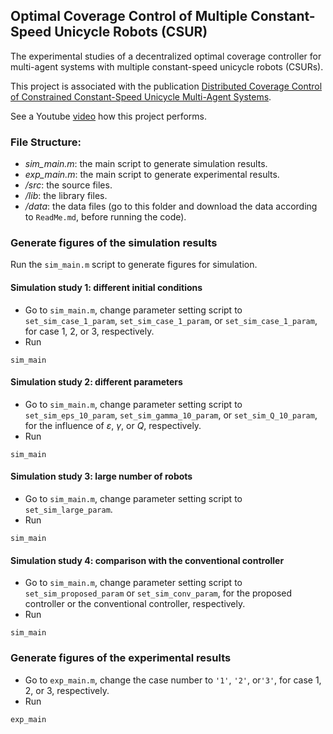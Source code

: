 ## Optimal Coverage Control of Multiple Constant-Speed Unicycle Robots (CSUR)

The experimental studies of a decentralized optimal coverage controller for multi-agent systems with multiple constant-speed unicycle robots (CSURs).

This project is associated with the publication [Distributed Coverage Control of Constrained Constant-Speed Unicycle Multi-Agent Systems](https://ieeexplore.ieee.org/abstract/document/10477934).

See a Youtube [video](https://www.youtube.com/watch?v=XUEx6HEZPAM) how this project performs.

### File Structure:

- *sim_main.m*: the main script to generate simulation results.
- *exp_main.m*: the main script to generate experimental results.
- */src*: the source files.
- */lib*: the library files. 
- */data*: the data files (go to this folder and download the data according to `ReadMe.md`, before running the code).


### Generate figures of the simulation results

Run the `sim_main.m` script to generate figures for simulation.

#### Simulation study 1: different initial conditions

- Go to `sim_main.m`, change parameter setting script to `set_sim_case_1_param`, `set_sim_case_1_param`, or `set_sim_case_1_param`, for case 1, 2, or 3, respectively.
- Run
```
sim_main
```
#### Simulation study 2: different parameters

- Go to `sim_main.m`, change parameter setting script to `set_sim_eps_10_param`, `set_sim_gamma_10_param`, or `set_sim_Q_10_param`, for the influence of $\varepsilon$, $\gamma$, or $Q$, respectively.
- Run
```
sim_main
```

#### Simulation study 3: large number of robots

- Go to `sim_main.m`, change parameter setting script to `set_sim_large_param`.
- Run
```
sim_main
```

#### Simulation study 4: comparison with the conventional controller

- Go to `sim_main.m`, change parameter setting script to `set_sim_proposed_param` or `set_sim_conv_param`, for the proposed controller or the conventional controller, respectively.
- Run
```
sim_main
```

### Generate figures of the experimental results

- Go to `exp_main.m`, change the case number to `'1'`, `'2'`, or`'3'`, for case 1, 2, or 3, respectively.
- Run
```
exp_main
```





 

